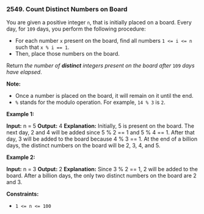 ### 2549\. Count Distinct Numbers on Board

You are given a positive integer `n`, that is initially placed on a board. Every day, for `109` days, you perform the following procedure:

*   For each number `x` present on the board, find all numbers `1 <= i <= n` such that `x % i == 1`.
*   Then, place those numbers on the board.

Return _the number of **distinct** integers present on the board after_ `109` _days have elapsed_.

**Note:**

*   Once a number is placed on the board, it will remain on it until the end.
*   `%` stands for the modulo operation. For example, `14 % 3` is `2`.

**Example 1:**

**Input:** n = 5
**Output:** 4
**Explanation:** Initially, 5 is present on the board. 
The next day, 2 and 4 will be added since 5 % 2 == 1 and 5 % 4 == 1. 
After that day, 3 will be added to the board because 4 % 3 == 1. 
At the end of a billion days, the distinct numbers on the board will be 2, 3, 4, and 5. 

**Example 2:**

**Input:** n = 3
**Output:** 2
**Explanation:** 
Since 3 % 2 == 1, 2 will be added to the board. 
After a billion days, the only two distinct numbers on the board are 2 and 3. 

**Constraints:**

*   `1 <= n <= 100`

